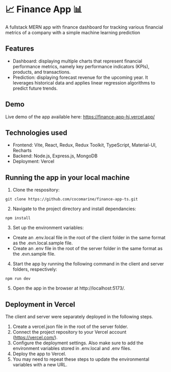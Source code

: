 # 📈 Finance App 📊

A fullstack MERN app with finance dashboard for tracking various financial metrics of a company with a simple machine learning prediction

## Features

* Dashboard: displaying multiple charts that represent financial performance metrics, namely key performance indicators (KPIs), products, and transactions.
* Prediction: displaying forecast revenue for the upcoming year. It leverages historical data and applies linear regression algorithms to predict future trends. 

## Demo

Live demo of the app available here: https://finance-app-hj.vercel.app/

## Technologies used

* Frontend: Vite, React, Redux, Redux Toolkit, TypeScript, Material-UI, Recharts
* Backend: Node.js, Express.js, MongoDB
* Deployment: Vercel

## Running the app in your local machine
1. Clone the respository: 
```shell
git clone https://github.com/cocomarine/finance-app-ts.git
```
2. Navigate to the project directory and install dependancies:
```shell
npm install
```
3. Set up the environment variables:
* Create an .env.local file in the root of the client folder in the same format as the .evn.local.sample file. 
* Create an .env file in the root of the server folder in the same format as the .evn.sample file. 

4. Start the app by running the following command in the client and server folders, respectively: 
```shell
npm run dev
```
5. Open the app in the browser at http://localhost:5173/.

## Deployment in Vercel
The client and server were separately deployed in the following steps. 
1. Create a vercel.json file in the root of the server folder.
2. Connect the project repository to your Vercel account (https://vercel.com/).
3. Configure the deployment settings. Also make sure to add the environment variables stored in .env.local and .env files. 
4. Deploy the app to Vercel. 
5. You may need to repeat these steps to update the environmental variables with a new URL. 